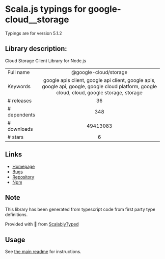 
# Scala.js typings for google-cloud__storage

Typings are for version 5.1.2

## Library description:
Cloud Storage Client Library for Node.js

|                    |                 |
| ------------------ | :-------------: |
| Full name          | @google-cloud/storage |
| Keywords           | google apis client, google api client, google apis, google api, google, google cloud platform, google cloud, cloud, google storage, storage |
| # releases         | 36 |
| # dependents       | 348 |
| # downloads        | 49413083 |
| # stars            | 6 |

## Links
- [Homepage](https://github.com/googleapis/nodejs-storage#readme)
- [Bugs](https://github.com/googleapis/nodejs-storage/issues)
- [Repository](https://github.com/googleapis/nodejs-storage)
- [Npm](https://www.npmjs.com/package/%40google-cloud%2Fstorage)
    


## Note
This library has been generated from typescript code from first party type definitions.

Provided with :purple_heart: from [ScalablyTyped](https://github.com/oyvindberg/ScalablyTyped)

## Usage
See [the main readme](../../readme.md) for instructions.


